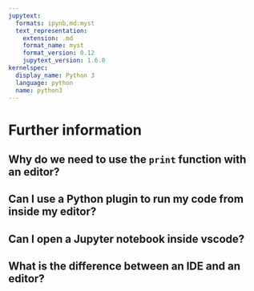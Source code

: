 ```yaml
---
jupytext:
  formats: ipynb,md:myst
  text_representation:
    extension: .md
    format_name: myst
    format_version: 0.12
    jupytext_version: 1.6.0
kernelspec:
  display_name: Python 3
  language: python
  name: python3
---
```


# Further information

## Why do we need to use the `print` function with an editor?

## Can I use a Python plugin to run my code from inside my editor?

## Can I open a Jupyter notebook inside vscode?

## What is the difference between an IDE and an editor?

